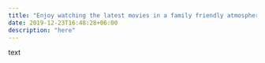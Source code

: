 ```yaml
---
title: "Enjoy watching the latest movies in a family friendly atmosphere"
date: 2019-12-23T16:48:28+06:00
description: "here"
---
```

text